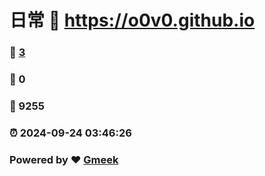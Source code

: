 # 日常 :link: https://o0v0.github.io 
### :page_facing_up: [3](https://o0v0.github.io/tag.html) 
### :speech_balloon: 0 
### :hibiscus: 9255 
### :alarm_clock: 2024-09-24 03:46:26 
### Powered by :heart: [Gmeek](https://github.com/Meekdai/Gmeek)
